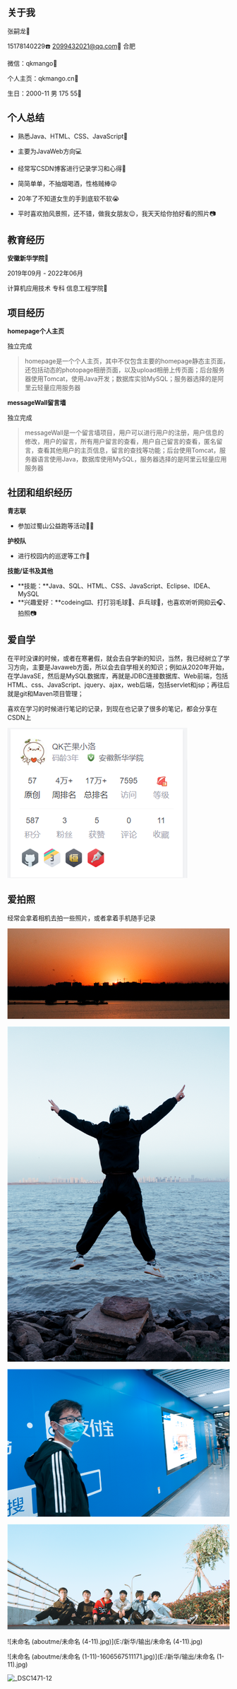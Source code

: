 ## 关于我

张嗣龙👦

15178140229☎️ 2099432021@qq.com📧 合肥

微信：qkmango💬

个人主页：qkmango.cn🔗

生日：2000-11 男 175 55🎂

## 个人总结

- 熟悉Java、HTML、CSS、JavaScript💾

- 主要为JavaWeb方向💻
- 经常写CSDN博客进行记录学习和心得📝
- 简简单单，不抽烟喝酒，性格贼棒😜
- 20年了不知道女生的手到底软不软😭
- 平时喜欢拍风景照，还不错，做我女朋友😉，我天天给你拍好看的照片📷

## 教育经历

**安徽新华学院**🏣

2019年09月 - 2022年06月

计算机应用技术 专科 信息工程学院🏫

## **项目经历**

**homepage个人主页**

独立完成

> homepage是一个个人主页，其中不仅包含主要的homepage静态主页面，还包括动态的photopage相册页面，以及upload相册上传页面；后台服务器使用Tomcat，使用Java开发；数据库实验MySQL；服务器选择的是阿里云轻量应用服务器

**messageWall留言墙**

独立完成

> messageWall是一个留言墙项目，用户可以进行用户的注册，用户信息的修改，用户的留言，所有用户留言的查看，用户自己留言的查看，匿名留言，查看其他用户的主页信息，留言的查找等功能；后台使用Tomcat，服务器语言使用Java，数据库使用MySQL，服务器选择的是阿里云轻量应用服务器

## **社团和组织经历**

**青志联**

- 参加过蜀山公益跑等活动🏃‍♂️

**护校队**

- 进行校园内的巡逻等工作🚓

**技能/证书及其他**

- **技能：**Java、SQL、HTML、CSS、JavaScript、Eclipse、IDEA、MySQL
- **兴趣爱好：**codeing⌨️、打打羽毛球🎾、乒乓球🏓，也喜欢听听网抑云🎧、拍照📷



## 爱自学

在平时没课的时候，或者在寒暑假，就会去自学新的知识，当然，我已经树立了学习方向，主要是Javaweb方面，所以会去自学相关的知识；例如从2020年开始，在学JavaSE，然后是MySQL数据库，再就是JDBC连接数据库、Web前端，包括HTML、css、JavaScript、jquery、ajax，web后端，包括servlet和jsp；再往后就是git和Maven项目管理；

喜欢在学习的时候进行笔记的记录，到现在也记录了很多的笔记，都会分享在CSDN上

![image-20201128204154224](aboutme/image-20201128204154224.png)



## 爱拍照

经常会拿着相机去拍一些照片，或者拿着手机随手记录



![_DSC2289](aboutme/_DSC2289.png)



![_DSC2272](aboutme/_DSC2272.png)



![_DSC2349](aboutme/_DSC2349.png)



![_DSC2217](aboutme/_DSC2217.png)

![未命名 (aboutme/未命名 (4-11).jpg)](E:/新华/输出/未命名 (4-11).jpg)



![未命名 (aboutme/未命名 (1-11)-1606567511171.jpg)](E:/新华/输出/未命名 (1-11).jpg)

![_DSC1471-12](E:/新华/Life/_DSC1471-12.jpg)